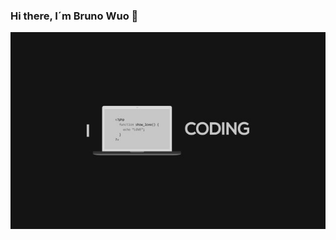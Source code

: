 ### Hi there, I´m Bruno Wuo 👋

<div align="center"><img src="https://github.com/BrunoWuo/BrunoWuo/blob/main/image.jpg"></div>
